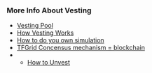 ### More Info About Vesting

- [Vesting Pool](vesting_pool)
- [How Vesting Works](how_vesting_works)
- [How to do you own simulation](vesting_simulator_howto)
- [TFGrid Concensus mechanism = blockchain](consensus3)
- - [How to Unvest](unvesting)